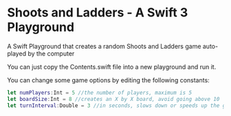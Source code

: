 # Shoots and Ladders - A Swift 3 Playground

A Swift Playground that creates a random Shoots and Ladders game auto-played by the computer

You can just copy the Contents.swift file into a new playground and run it.

You can change some game options by editing the following constants:
```swift
let numPlayers:Int = 5 //the number of players, maximum is 5
let boardSize:Int = 8 //creates an X by X board, avoid going above 10
let turnInterval:Double = 3 //in seconds, slows down or speeds up the game
```
